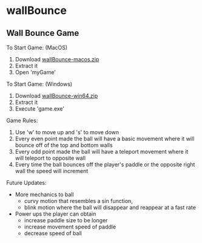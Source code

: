 # wallBounce
Wall Bounce Game
----------------

To Start Game: 
(MacOS)
1. Download [wallBounce-macos.zip](https://github.com/Chrislucky7/wallBounce/releases/download/v1.0.0/wallBounce-macos.zip)
2. Extract it
3. Open 'myGame'

To Start Game: 
(Windows)
1. Download [wallBounce-win64.zip](https://github.com/Chrislucky7/wallBounce/releases/download/v1.0.0/wallBounce-win64.zip)
2. Extract it
3. Execute 'game.exe'


Game Rules:
1. Use 'w' to move up and 's' to move down
2. Every even point made the ball will have a basic movement where it will bounce off of the top and bottom walls
3. Every odd point made the ball will have a teleport movement where it will teleport to opposite wall
4. Every time the ball bounces off the player's paddle or the opposite right wall the speed will increment

Future Updates:
*  More mechanics to ball 
    - curvy motion that resembles a sin function, 
    - blink motion where the ball will disappear and reappear at a fast rate
*  Power ups the player can obtain
    - increase paddle size to be longer
    - increase movement speed of paddle
    - decrease speed of ball

